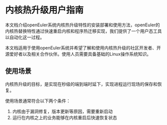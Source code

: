 # 内核热升级用户指南

本文档介绍openEuler系统内核热升级特性的安装部署和使用方法，openEuler的内核热替换特性通过快速重启内核和程序热迁移实现，我们提供了一个用户态工具以自动化这一过程。

本文档适用于使用openEuler系统并希望了解和使用内核热升级的社区开发者、开源爱好者以及相关合作伙伴。使用人员需要具备基础的Linux操作系统知识。



## 使用场景

内核热升级的目标，是实现在秒级的端到端时延下，实现进程运行现场的保存和恢复。

使用场景通常符合以下两个条件：
1. 内核由于漏洞修复，版本更新等原因，需要重新启动
2. 运行在内核之上的业务能够在内核重启后快速恢复状态

